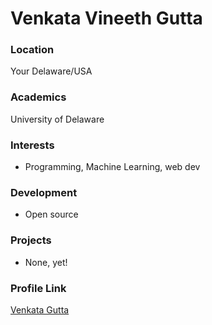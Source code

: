 # Venkata Vineeth Gutta

### Location

Your Delaware/USA

### Academics

University of Delaware

### Interests

- Programming, Machine Learning, web dev

### Development

- Open source

### Projects

- None, yet!

### Profile Link

[Venkata Gutta](https//github.com/vgutta)